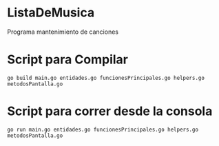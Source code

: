 ListaDeMusica
===================
Programa mantenimiento de canciones 

# Script para Compilar 
`go build main.go entidades.go funcionesPrincipales.go helpers.go metodosPantalla.go`

# Script para correr desde la consola 
`go run main.go entidades.go funcionesPrincipales.go helpers.go metodosPantalla.go`